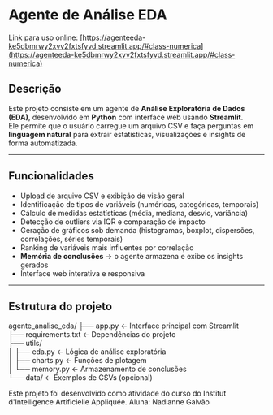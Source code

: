 # Agente de Análise EDA

Link para uso online:  [https://agenteeda-ke5dbmrwy2xvv2fxtsfyvd.streamlit.app/#class-numerica](https://agenteeda-ke5dbmrwy2xvv2fxtsfyvd.streamlit.app/#class-numerica)

##  Descrição

Este projeto consiste em um agente de **Análise Exploratória de Dados (EDA)**, desenvolvido em **Python** com interface web usando **Streamlit**.  
Ele permite que o usuário carregue um arquivo CSV e faça perguntas em **linguagem natural** para extrair estatísticas, visualizações e insights de forma automatizada.

---

##  Funcionalidades

-  Upload de arquivo CSV e exibição de visão geral  
-  Identificação de tipos de variáveis (numéricas, categóricas, temporais)  
-  Cálculo de medidas estatísticas (média, mediana, desvio, variância)  
-  Detecção de outliers via IQR e comparação de impacto  
-  Geração de gráficos sob demanda (histogramas, boxplot, dispersões, correlações, séries temporais)  
-  Ranking de variáveis mais influentes por correlação  
-  **Memória de conclusões** → o agente armazena e exibe os insights gerados  
-  Interface web interativa e responsiva

---

##  Estrutura do projeto

agente_analise_eda/
├── app.py                ← Interface principal com Streamlit  
├── requirements.txt      ← Dependências do projeto  
├── utils/  
│   ├── eda.py             ← Lógica de análise exploratória  
│   ├── charts.py          ← Funções de plotagem  
│   └── memory.py          ← Armazenamento de conclusões  
└── data/                  ← Exemplos de CSVs (opcional)  


Este projeto foi desenvolvido como atividade do curso do Institut d'Intelligence Artificielle Appliquée.
Aluna: Nadianne Galvão


